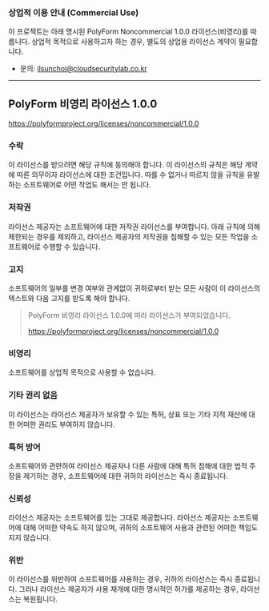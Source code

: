 ### 상업적 이용 안내 (Commercial Use)
이 프로젝트는 아래 명시된 PolyForm Noncommercial 1.0.0 라이선스(비영리)를 따릅니다.
상업적 목적으로 사용하고자 하는 경우, 별도의 상업용 라이선스 계약이 필요합니다.
- 문의: ilsunchoi@cloudsecuritylab.co.kr

---

## PolyForm 비영리 라이선스 1.0.0

<https://polyformproject.org/licenses/noncommercial/1.0.0>

### 수락

이 라이선스를 받으려면 해당 규칙에 동의해야 합니다. 이 라이선스의 규칙은 해당 계약에 따른 의무이자 라이선스에 대한 조건입니다. 따를 수 없거나 따르지 않을 규칙을 유발하는 소프트웨어로 어떤 작업도 해서는 안 됩니다.

### 저작권

라이선스 제공자는 소프트웨어에 대한 저작권 라이선스를 부여합니다. 아래 규칙에 의해 제한되는 경우를 제외하고, 라이선스 제공자의 저작권을 침해할 수 있는 모든 작업을 소프트웨어로 수행할 수 있습니다.

### 고지

소프트웨어의 일부를 변경 여부와 관계없이 귀하로부터 받는 모든 사람이 이 라이선스의 텍스트와 다음 고지를 받도록 해야 합니다.

> PolyForm 비영리 라이선스 1.0.0에 따라 라이선스가 부여되었습니다.
>
> <https://polyformproject.org/licenses/noncommercial/1.0.0>

### 비영리

소프트웨어를 상업적 목적으로 사용할 수 없습니다.

### 기타 권리 없음

이 라이선스는 라이선스 제공자가 보유할 수 있는 특허, 상표 또는 기타 지적 재산에 대한 어떠한 권리도 부여하지 않습니다.

### 특허 방어

소프트웨어와 관련하여 라이선스 제공자나 다른 사람에 대해 특허 침해에 대한 법적 주장을 제기하는 경우, 소프트웨어에 대한 귀하의 라이선스는 즉시 종료됩니다.

### 신뢰성

라이선스 제공자는 소프트웨어를 있는 그대로 제공합니다. 라이선스 제공자는 소프트웨어에 대해 어떠한 약속도 하지 않으며, 귀하의 소프트웨어 사용과 관련된 어떠한 책임도 지지 않습니다.

### 위반

이 라이선스를 위반하여 소프트웨어를 사용하는 경우, 귀하의 라이선스는 즉시 종료됩니다. 그러나 라이선스 제공자가 사용 재개에 대한 명시적인 허가를 제공하는 경우, 라이선스는 복원됩니다.